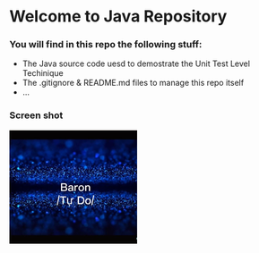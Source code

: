 # Welcome to Java Repository

### You will find in this repo the following stuff:
* The Java source code uesd to demostrate the Unit Test Level Techinique
* The .gitignore & README.md files to manage this repo itself
* ...

### Screen shot 
![Baron](https://github.com/Baron-Phelan/java/blob/main/images/261635733_589929042067994_1164811908698846551_n.png)